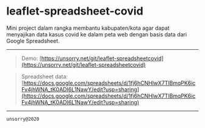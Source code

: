 # leaflet-spreadsheet-covid

Mini project dalam rangka membantu kabupaten/kota agar dapat menyajikan data kasus covid ke dalam peta web dengan basis data dari Google Spreadsheet.

---

> Demo: [https://unsorry.net/git/leaflet-spreadsheetcovid](https://unsorry.net/git/leaflet-spreadsheetcovid)

> Spreadsheet data: [https://docs.google.com/spreadsheets/d/1fj6hCNHlwX7TlBmqPK6icFv4jhWNA_tK0ADI6L1NawY/edit?usp=sharing](https://docs.google.com/spreadsheets/d/1fj6hCNHlwX7TlBmqPK6icFv4jhWNA_tK0ADI6L1NawY/edit?usp=sharing)

---
`unsorry@2020`